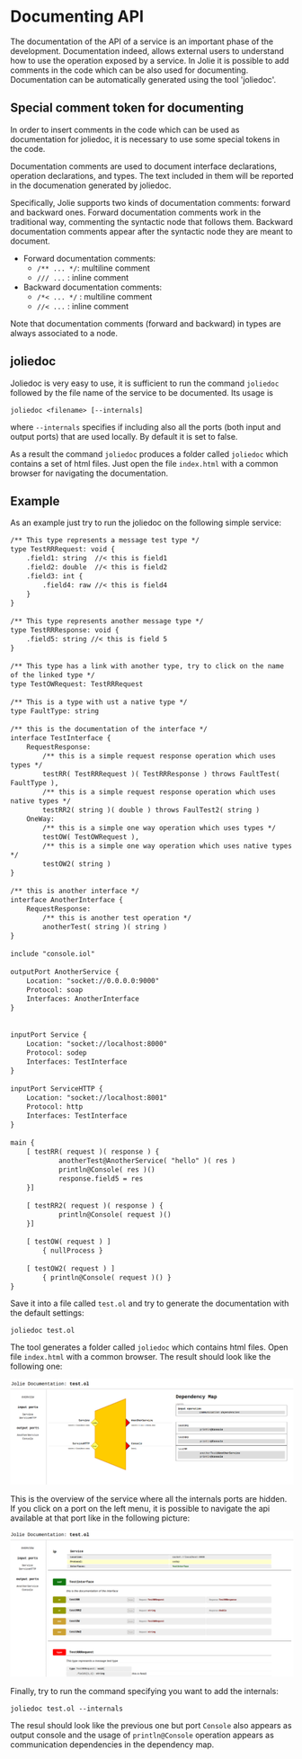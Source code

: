 # Documenting API
The documentation of the API of a service is an important phase of the development. Documentation indeed, allows external users to understand how to use the operation exposed by a service. In Jolie it is possible to add comments in the code which can be also used for documenting. Documentation can be automatically generated using the tool 'joliedoc'.

## Special comment token for documenting
In order to insert comments in the code which can be used as documentation for joliedoc, it is necessary to use some special tokens in the code.

Documentation comments are used to document interface declarations, operation declarations, and types. The text included in them will be reported in the documenation generated by joliedoc.

Specifically, Jolie supports two kinds of documentation comments: forward and backward ones. Forward documentation comments work in the traditional way, commenting the syntactic node that follows them. Backward documentation comments appear after the syntactic node they are meant to document. 

* Forward documentation comments:
    - `/** ... */`: multiline comment
    - `/// ...` : inline comment
* Backward documentation comments:
    - `/*< ... */` : multiline comment
    - `//< ...` : inline comment
   
Note that documentation comments (forward and backward) in types are always associated to a node.

## joliedoc
Joliedoc is very easy to use, it is sufficient to run the command `joliedoc` followed by the file name of the service to be documented.
Its usage is 
```
joliedoc <filename> [--internals]
```
where `--internals` specifies if including also all the ports (both input and output ports) that are used locally. By default it is set to false.

As a result the command `joliedoc` produces a folder called `joliedoc` which contains a set of html files. Just open the file `index.html` with a common browser for navigating the documentation.

## Example
As an example just try to run the joliedoc on the following simple service:

```
/** This type represents a message test type */
type TestRRRequest: void {
    .field1: string  //< this is field1
    .field2: double  //< this is field2
    .field3: int {   
        .field4: raw //< this is field4
    }
}

/** This type represents another message type */
type TestRRResponse: void {
    .field5: string //< this is field 5
}

/** This type has a link with another type, try to click on the name of the linked type */
type TestOWRequest: TestRRRequest

/** This is a type with ust a native type */
type FaultType: string 

/** this is the documentation of the interface */
interface TestInterface {
    RequestResponse:
        /** this is a simple request response operation which uses types */
        testRR( TestRRRequest )( TestRRResponse ) throws FaultTest( FaultType ),
        /** this is a simple request response operation which uses native types */
        testRR2( string )( double ) throws FaulTest2( string )
    OneWay:
        /** this is a simple one way operation which uses types */
        testOW( TestOWRequest ),
        /** this is a simple one way operation which uses native types */
        testOW2( string )           
}

/** this is another interface */
interface AnotherInterface {
    RequestResponse:
        /** this is another test operation */
        anotherTest( string )( string )
}

include "console.iol"

outputPort AnotherService {
    Location: "socket://0.0.0.0:9000"
    Protocol: soap
    Interfaces: AnotherInterface
}


inputPort Service {
    Location: "socket://localhost:8000"
    Protocol: sodep
    Interfaces: TestInterface
}

inputPort ServiceHTTP {
    Location: "socket://localhost:8001"
    Protocol: http
    Interfaces: TestInterface
}

main {
    [ testRR( request )( response ) {
            anotherTest@AnotherService( "hello" )( res )
            println@Console( res )()
            response.field5 = res
    }]

    [ testRR2( request )( response ) {
            println@Console( request )()
    }]

    [ testOW( request ) ]
        { nullProcess }

    [ testOW2( request ) ] 
        { println@Console( request )() }
}
```
Save it into a file called `test.ol` and try to generate the documentation with the default settings:
```
joliedoc test.ol
```
The tool generates a folder called `joliedoc` which contains html files. Open file `index.html` with a common browser. The result should look like the following one:

![](../.gitbook/assets/joliedoc-overview.png)

This is the overview of the service where all the internals ports are hidden. If you click on a port on the left menu, it is possible to navigate the api available at that port like in the following picture:

![](../.gitbook/assets/joliedoc-ip.png)

Finally, try to run the command specifying you want to add the internals:
```
joliedoc test.ol --internals
```
The resul should look like the previous one but port `Console` also appears as output console and the usage of `println@Console` operation appears as communication dependencies in the dependency map.
